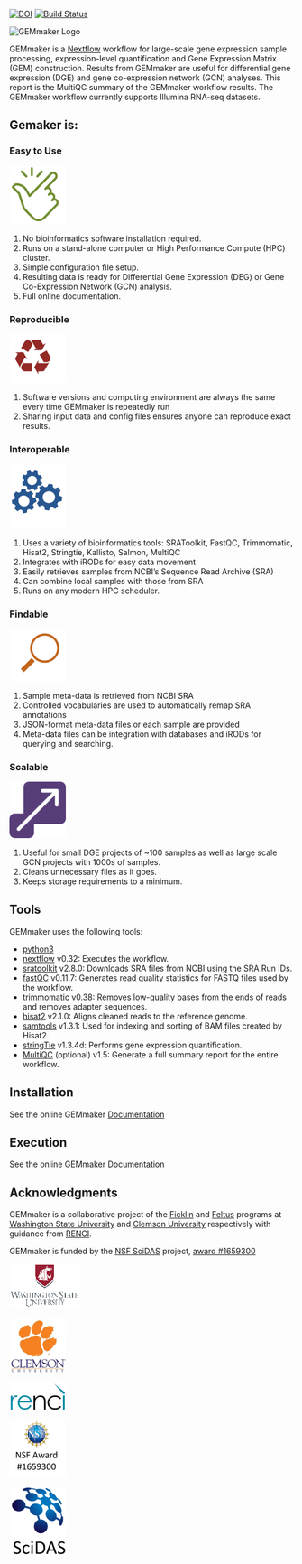 [![DOI](https://zenodo.org/badge/114067776.svg)](https://zenodo.org/badge/latestdoi/114067776)
[![Build Status](https://travis-ci.org/SystemsGenetics/GEMmaker.svg?branch=master)](https://travis-ci.org/SystemsGenetics/GEMmaker)

![GEMmaker Logo](images/GEMmaker-logo-sm.png)

GEMmaker is a [Nextflow](https://www.nextflow.io/) workflow for large-scale gene expression sample processing, expression-level quantification and Gene Expression Matrix (GEM) construction. Results from GEMmaker are useful for differential gene expression (DGE) and gene co-expression network (GCN) analyses. This report is the MultiQC summary of the GEMmaker workflow results. The GEMmaker workflow currently supports Illumina RNA-seq datasets.

## Gemaker is:

### Easy to Use
![Ease of Use](images/ease_of_use.png)
1. No bioinformatics software installation required.
2. Runs on a stand-alone computer or High Performance Compute (HPC) cluster.
3. Simple configuration file setup.
4. Resulting data is ready for Differential Gene Expression (DEG) or Gene Co-Expression Network (GCN) analysis.
5. Full online documentation.

### Reproducible
![Reproducible](images/reproducible.png)
1. Software versions and computing environment are always the same every time GEMmaker is repeatedly run
2. Sharing input data and config files ensures anyone can reproduce exact results.

### Interoperable  
![Interoperable](images/interoperable.png)
1. Uses a variety of bioinformatics tools:  SRAToolkit, FastQC, Trimmomatic, Hisat2, Stringtie, Kallisto, Salmon, MultiQC
2. Integrates with iRODs for easy data movement
3. Easily retrieves samples from NCBI’s Sequence Read Archive (SRA)
4. Can combine local samples with those from SRA
5. Runs on any modern HPC scheduler.

### Findable
![Findable](images/findable_data.png)
1. Sample meta-data is retrieved from NCBI SRA
2. Controlled vocabularies are used to automatically remap SRA annotations
3. JSON-format meta-data files or each sample are provided
4. Meta-data files can be integration with databases and iRODs for querying and searching.

### Scalable
![Scalable](images/scalable.png)
1. Useful for small DGE projects of ~100 samples as well as large scale GCN projects with 1000s of samples.
2. Cleans unnecessary files as it goes.
3. Keeps storage requirements to a minimum.


## Tools

GEMmaker uses the following tools:

- [python3](https://www.python.org)
- [nextflow](https://www.nextflow.io/) v0.32:  Executes the workflow.
- [sratoolkit](https://www.ncbi.nlm.nih.gov/books/NBK158900/) v2.8.0:  Downloads SRA files from NCBI using the SRA Run IDs.
- [fastQC](https://www.bioinformatics.babraham.ac.uk/projects/fastqc/) v0.11.7:  Generates read quality statistics for FASTQ files used by the workflow.
- [trimmomatic](http://www.usadellab.org/cms/?page=trimmomatic) v0.38:  Removes low-quality bases from the ends of reads and removes adapter sequences.
- [hisat2](https://ccb.jhu.edu/software/hisat2/index.shtml) v2.1.0:  Aligns cleaned reads to the reference genome.
- [samtools](http://www.htslib.org/) v1.3.1:  Used for indexing and sorting of BAM files created by Hisat2.
- [stringTie](http://www.ccb.jhu.edu/software/stringtie/) v1.3.4d:  Performs gene expression quantification.
- [MultiQC](http://multiqc.info/) (optional) v1.5:  Generate a full summary report for the entire workflow.


## Installation
See the online GEMmaker [Documentation](https://gemmaker.readthedocs.io/en/latest/)

## Execution
See the online GEMmaker [Documentation](https://gemmaker.readthedocs.io/en/latest/)

## Acknowledgments
GEMmaker is a collaborative project of the [Ficklin](http://ficklinlab.cahnrs.wsu.edu/) and [Feltus](https://www.clemson.edu/science/departments/genetics-biochemistry/people/profiles/ffeltus) programs at [Washington State University](http://www.wsu.edu) and [Clemson University](http://www.clemson.edu) respectively with guidance from [RENCI](https://renci.org/).

GEMmaker is funded by the [NSF SciDAS](http://scidas.org/) project, [award #1659300](https://www.nsf.gov/awardsearch/showAward?AWD_ID=1659300)

!["WSU"](images/WSU.png)

!["Clemson"](images/clemson.png)

!["RENCI"](images/renci.png)

!["NSF"](images/NSF.png) 

!["SciDAS"](images/SciDAS.png)
